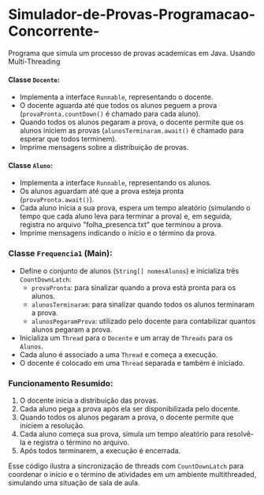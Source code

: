 # Simulador-de-Provas-Programacao-Concorrente-
Programa que simula um processo de provas academicas em Java. Usando Multi-Threading

#### Classe `Docente`:
- Implementa a interface `Runnable`, representando o docente.
- O docente aguarda até que todos os alunos peguem a prova (`provaPronta.countDown()` é chamado para cada aluno).
- Quando todos os alunos pegaram a prova, o docente permite que os alunos iniciem as provas (`alunosTerminaram.await()` é chamado para esperar que todos terminem).
- Imprime mensagens sobre a distribuição de provas.

#### Classe `Aluno`:
- Implementa a interface `Runnable`, representando os alunos.
- Os alunos aguardam até que a prova esteja pronta (`provaPronta.await()`).
- Cada aluno inicia a sua prova, espera um tempo aleatório (simulando o tempo que cada aluno leva para terminar a prova) e, em seguida, registra no arquivo "folha_presenca.txt" que terminou a prova.
- Imprime mensagens indicando o início e o término da prova.

### Classe `Frequencia1` (Main):
- Define o conjunto de alunos (`String[] nomesAlunos`) e inicializa três `CountDownLatch`:
  - `provaPronta`: para sinalizar quando a prova está pronta para os alunos.
  - `alunosTerminaram`: para sinalizar quando todos os alunos terminaram a prova.
  - `alunosPegaramProva`: utilizado pelo docente para contabilizar quantos alunos pegaram a prova.
- Inicializa um `Thread` para o `Docente` e um array de `Threads` para os `Alunos`.
- Cada aluno é associado a uma `Thread` e começa a execução.
- O docente é colocado em uma `Thread` separada e também é iniciado.

### Funcionamento Resumido:
1. O docente inicia a distribuição das provas.
2. Cada aluno pega a prova após ela ser disponibilizada pelo docente.
3. Quando todos os alunos pegaram a prova, o docente permite que iniciem a resolução.
4. Cada aluno começa sua prova, simula um tempo aleatório para resolvê-la e registra o término no arquivo.
5. Após todos terminarem, a execução é encerrada.

Esse código ilustra a sincronização de threads com `CountDownLatch` para coordenar o início e o término de atividades em um ambiente multithreaded, simulando uma situação de sala de aula.
